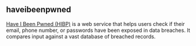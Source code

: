 ## haveibeenpwned
[Have I Been Pwned (HIBP)](https://haveibeenpwned.com/) is a web service that helps users check if their email, phone number, or passwords have been exposed in data breaches. It compares input against a vast database of breached records.